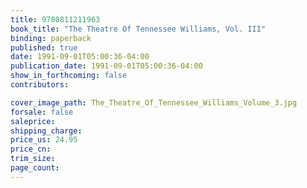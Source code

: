 ```yaml
---
title: 9780811211963
book_title: "The Theatre Of Tennessee Williams, Vol. III"
binding: paperback
published: true
date: 1991-09-01T05:00:36-04:00
publication_date: 1991-09-01T05:00:36-04:00
show_in_forthcoming: false
contributors:

cover_image_path: The_Theatre_Of_Tennessee_Williams_Volume_3.jpg
forsale: false
saleprice:
shipping_charge:
price_us: 24.95
price_cn:
trim_size:
page_count:
---
```


